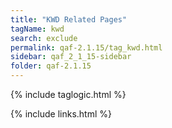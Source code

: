 ```yaml
---
title: "KWD Related Pages"
tagName: kwd
search: exclude
permalink: qaf-2.1.15/tag_kwd.html
sidebar: qaf_2_1_15-sidebar
folder: qaf-2.1.15
---
```

{% include taglogic.html %}

{% include links.html %}
